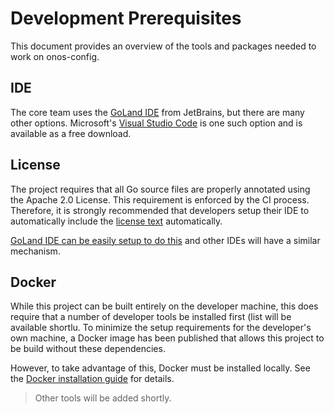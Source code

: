 # Development Prerequisites
This document provides an overview of the tools and packages needed to work on onos-config.

## IDE
The core team uses the [GoLand IDE](/https://www.jetbrains.com/go/) from JetBrains, but there are
many other options. 
Microsoft's [Visual Studio Code](/https://code.visualstudio.com) is one such option
and is available as a free download.

## License
The project requires that all Go source files are properly annotated using the Apache 2.0 License.
This requirement is enforced by the CI process. Therefore, it is strongly recommended that developers
setup their IDE to automatically include the [license text](../build/licensing/boilerplate.go.txt)
automatically.

[GoLand IDE can be easily setup to do this](license_goland.md) and other IDEs will have a similar mechanism.


## Docker
While this project can be built entirely on the developer machine, this does require that a number of
developer tools be installed first (list will be available shortlu. To minimize the setup requirements
for the developer's own machine, a Docker image has been published that allows this project to be
build without these dependencies. 

However, to take advantage of this, Docker must be installed locally.
See the [Docker installation guide](https://docs.docker.com/install/) for details.


> Other tools will be added shortly.

